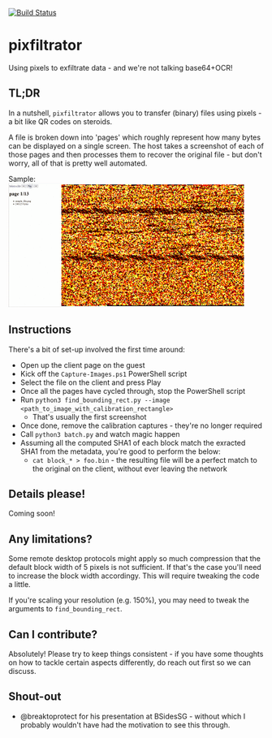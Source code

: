 [![Build Status](https://travis-ci.org/axiomiety/pixfiltrator.svg?branch=master)](https://travis-ci.org/axiomiety/pixfiltrator)

# pixfiltrator

Using pixels to exfiltrate data - and we're not talking base64+OCR!

## TL;DR

In a nutshell, `pixfiltrator` allows you to transfer (binary) files using pixels - a bit like QR codes on steroids. 

A file is broken down into 'pages' which roughly represent how many bytes can be displayed on a single screen. The host takes a screenshot of each of those pages and then processes them to recover the original file - but don't worry, all of that is pretty well automated.

Sample: ![paging animation](https://github.com/axiomiety/pixfiltrator/blob/master/docs/paging1.gif "Paging")


## Instructions

There's a bit of set-up involved the first time around:

 * Open up the client page on the guest
 * Kick off the `Capture-Images.ps1` PowerShell script
 * Select the file on the client and press Play
 * Once all the pages have cycled through, stop the PowerShell script
 * Run `python3 find_bounding_rect.py --image <path_to_image_with_calibration_rectangle>`
   * That's usually the first screenshot
 * Once done, remove the calibration captures - they're no longer required 
 * Call `python3 batch.py` and watch magic happen
 * Assuming all the computed SHA1 of each block match the exracted SHA1 from the metadata, you're good to perform the below:
   * `cat block_* > foo.bin` - the resulting file will be a perfect match to the original on the client, without ever leaving the network

## Details please!

Coming soon!

## Any limitations?

Some remote desktop protocols might apply so much compression that the default block width of 5 pixels is not sufficient. If that's the case you'll need to increase the block width accordingy. This will require tweaking the code a little.

If you're scaling your resolution (e.g. 150%), you may need to tweak the arguments to `find_bounding_rect`.

## Can I contribute?

Absolutely! Please try to keep things consistent - if you have some thoughts on how to tackle certain aspects differently, do reach out first so we can discuss.

## Shout-out

 * @breaktoprotect for his presentation at BSidesSG - without which I probably wouldn't have had the motivation to see this through.